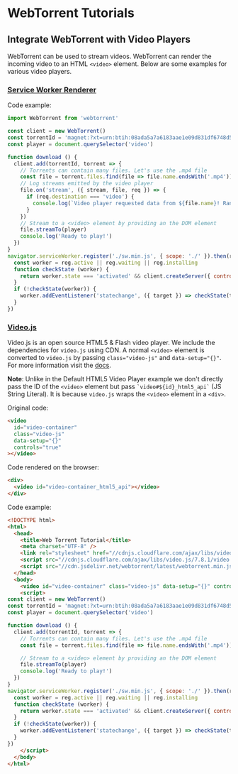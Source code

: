 # WebTorrent Tutorials

## Integrate WebTorrent with Video Players

WebTorrent can be used to stream videos. WebTorrent can render the incoming video to an HTML `<video>` element. Below are some examples for various video players.

### [Service Worker Renderer](https://github.com/webtorrent/webtorrent/blob/master/docs/api.md#clientloadworkercontroller-function-callback-controller---browser-only)

Code example:

```js
import WebTorrent from 'webtorrent'

const client = new WebTorrent()
const torrentId = 'magnet:?xt=urn:btih:08ada5a7a6183aae1e09d831df6748d566095a10&dn=Sintel&tr=udp%3A%2F%2Fexplodie.org%3A6969&tr=udp%3A%2F%2Ftracker.coppersurfer.tk%3A6969&tr=udp%3A%2F%2Ftracker.empire-js.us%3A1337&tr=udp%3A%2F%2Ftracker.leechers-paradise.org%3A6969&tr=udp%3A%2F%2Ftracker.opentrackr.org%3A1337&tr=wss%3A%2F%2Ftracker.btorrent.xyz&tr=wss%3A%2F%2Ftracker.fastcast.nz&tr=wss%3A%2F%2Ftracker.openwebtorrent.com&ws=https%3A%2F%2Fwebtorrent.io%2Ftorrents%2F&xs=https%3A%2F%2Fwebtorrent.io%2Ftorrents%2Fsintel.torrent'
const player = document.querySelector('video')

function download () {
  client.add(torrentId, torrent => {
    // Torrents can contain many files. Let's use the .mp4 file
    const file = torrent.files.find(file => file.name.endsWith('.mp4'))
    // Log streams emitted by the video player
    file.on('stream', ({ stream, file, req }) => {
      if (req.destination === 'video') {
        console.log(`Video player requested data from ${file.name}! Ranges: ${req.headers.range}`)
      }
    })
    // Stream to a <video> element by providing an the DOM element
    file.streamTo(player)
    console.log('Ready to play!')
  })
}
navigator.serviceWorker.register('./sw.min.js', { scope: './' }).then(reg => {
  const worker = reg.active || reg.waiting || reg.installing
  function checkState (worker) {
    return worker.state === 'activated' && client.createServer({ controller: reg }) && download()
  }
  if (!checkState(worker)) {
    worker.addEventListener('statechange', ({ target }) => checkState(target))
  }
})
```

### [Video.js](https://videojs.com/)

Video.js is an open source HTML5 & Flash video player. We include the dependencies for `video.js` using CDN. A normal `<video>` element is converted to `video.js` by passing `class="video-js"` and `data-setup="{}"`. For more information visit the [docs](https://docs.videojs.com/tutorial-setup.html).

**Note**: Unlike in the Default HTML5 Video Player example we don't directly pass the ID of the `<video>` element but pass `` `video#${id}_html5_api` `` (JS String Literal). It is because `video.js` wraps the `<video>` element in a `<div>`.

Original code:

```html
<video
  id="video-container"
  class="video-js"
  data-setup="{}"
  controls="true"
></video>
```

Code rendered on the browser:

```html
<div>
  <video id="video-container_html5_api"></video>
</div>
```

Code example:

```html
<!DOCTYPE html>
<html>
  <head>
    <title>Web Torrent Tutorial</title>
    <meta charset="UTF-8" />
    <link rel="stylesheet" href="//cdnjs.cloudflare.com/ajax/libs/video.js/7.8.1/video-js.min.css" />
    <script src="//cdnjs.cloudflare.com/ajax/libs/video.js/7.8.1/video.min.js"></script>
    <script src="//cdn.jsdelivr.net/webtorrent/latest/webtorrent.min.js"></script>
  </head>
  <body>
    <video id="video-container" class="video-js" data-setup="{}" controls="true"></video>
    <script>
const client = new WebTorrent()
const torrentId = 'magnet:?xt=urn:btih:08ada5a7a6183aae1e09d831df6748d566095a10&dn=Sintel&tr=udp%3A%2F%2Fexplodie.org%3A6969&tr=udp%3A%2F%2Ftracker.coppersurfer.tk%3A6969&tr=udp%3A%2F%2Ftracker.empire-js.us%3A1337&tr=udp%3A%2F%2Ftracker.leechers-paradise.org%3A6969&tr=udp%3A%2F%2Ftracker.opentrackr.org%3A1337&tr=wss%3A%2F%2Ftracker.btorrent.xyz&tr=wss%3A%2F%2Ftracker.fastcast.nz&tr=wss%3A%2F%2Ftracker.openwebtorrent.com&ws=https%3A%2F%2Fwebtorrent.io%2Ftorrents%2F&xs=https%3A%2F%2Fwebtorrent.io%2Ftorrents%2Fsintel.torrent'
const player = document.querySelector('video')

function download () {
  client.add(torrentId, torrent => {
    // Torrents can contain many files. Let's use the .mp4 file
    const file = torrent.files.find(file => file.name.endsWith('.mp4'))

    // Stream to a <video> element by providing an the DOM element
    file.streamTo(player)
    console.log('Ready to play!')
  })
}
navigator.serviceWorker.register('./sw.min.js', { scope: './' }).then(reg => {
  const worker = reg.active || reg.waiting || reg.installing
  function checkState (worker) {
    return worker.state === 'activated' && client.createServer({ controller: reg }) && download()
  }
  if (!checkState(worker)) {
    worker.addEventListener('statechange', ({ target }) => checkState(target))
  }
})
    </script>
  </body>
</html>

```
